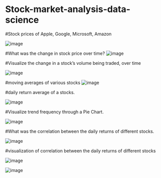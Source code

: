 # Stock-market-analysis-data-science

#Stock prices of Apple, Google, Microsoft, Amazon

![image](https://user-images.githubusercontent.com/74340245/195279288-45f22696-2eee-4b99-aa55-117bea17f07a.png)


#What was the change in stock price over time?
![image](https://user-images.githubusercontent.com/74340245/195279475-f947f5e4-8515-4651-8b53-d0a6b8c4d9a2.png)

#Visualize the change in a stock’s volume being traded, over time

![image](https://user-images.githubusercontent.com/74340245/195279560-c91bf0c0-b051-4c53-8d85-752bdd5c0283.png)


#moving averages of various stocks
![image](https://user-images.githubusercontent.com/74340245/195279629-6b4d8d4f-9006-4419-91ac-a8b5914e57f6.png)

#daily return average of a stocks.

![image](https://user-images.githubusercontent.com/74340245/195279748-f008475d-7dea-4af3-9ade-5b07e3ee7686.png)


#Visualize trend frequency through a Pie Chart.

![image](https://user-images.githubusercontent.com/74340245/195279949-12db10de-dd3c-430e-916e-e04c1ad9d676.png)

#What was the correlation between the daily returns of different stocks.

![image](https://user-images.githubusercontent.com/74340245/195280026-a5c1f0ed-bd9f-4521-bbba-c1dd44701d4f.png)

#visualization of correlation between the daily returns of different stocks

![image](https://user-images.githubusercontent.com/74340245/195280092-85e99b85-73c1-4b97-a6a2-13842a9da7f4.png)


![image](https://user-images.githubusercontent.com/74340245/195280154-e4a0e3a5-0a1d-4896-937b-7342b53e532f.png)

